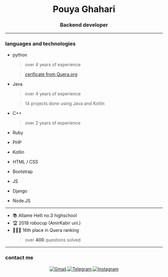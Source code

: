 <h1 align="center">Pouya Ghahari</h1> 
<h3 align="center">Backend developer</h3>

---

<h3 align="left">languages and technologies</h3>

- python
  > over 4 years of experience 
  
  >[cerificate from Quera.org](https://quera.org/certificate/RCpnCTpr/)
- Java
  > over 4 years of experience 
  
  >14 projects done using Java and Kotlin
- C++
  > over 2 years of experience 
- Ruby
- PHP
- Kotlin
- HTML / CSS
- Bootstrap
- JS
- Django
- Node.JS

---
- 📚 Allame Helli no.3 highschool 
- 🏆 2018 robocup (AmirKabir uni.)
- 👨🏻‍💻 16th place in Quera ranking
  >over **400** questions solved
---
<h3 align="left">contact me</h3>

<p align="center">
    <a href=mailto:pouyaghahari6@gmail.com>
            <img src="https://img.shields.io/badge/Gmail-white?style=flat&logo=gmail" align="center" alt="Gmail" />
    </a>
    <a href=https://t.me/XQcee>
            <img src="https://img.shields.io/badge/Telegram-white?style=flat&logo=telegram" align="center" alt="Telegram" />
    </a>
    <a href=https://www.instagram.com/not_pouya>
            <img src="https://img.shields.io/badge/Instagram-white?style=flat&logo=instagram" align="center" alt="Instagram" />
    </a>
</p>
